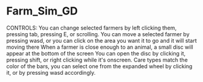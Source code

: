 # Farm_Sim_GD

CONTROLS:
You can change selected farmers by left clicking them, pressing tab, pressing E, or scrolling.
You can move a selected farmer by pressing wasd, or you can click on the area you want it to go and it will start moving there
When a farmer is close enough to an animal, a small disc will appear at the bottom of the screen
You can open the disc by clicking it, pressing shift, or right clicking while it's onscreen.
Care types match the color of the bars, you can select one from the expanded wheel by clicking it, or by pressing wasd accordingly.
